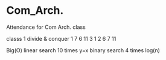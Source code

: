 # Com_Arch.
Attendance for Com Arch. class 

classs 1
divide & conquer
1 7 6
11 3
1 2 6 7 11

Big(O)
  linear search
	10 times
	y=x
  binary search
	4 times
	log(n)
